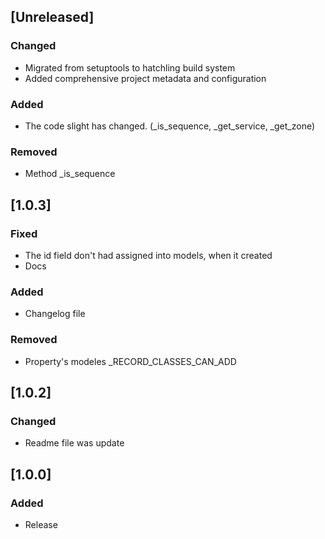 ## [Unreleased]

### Changed
- Migrated from setuptools to hatchling build system
- Added comprehensive project metadata and configuration

### Added
- The code slight has changed. (_is_sequence, _get_service, _get_zone)

### Removed
- Method _is_sequence


## [1.0.3]

### Fixed
- The id field don't had assigned into models, when it created
- Docs

### Added
- Changelog file

### Removed
- Property's modeles _RECORD_CLASSES_CAN_ADD


## [1.0.2]

### Changed
- Readme file was update


## [1.0.0]

### Added
- Release
